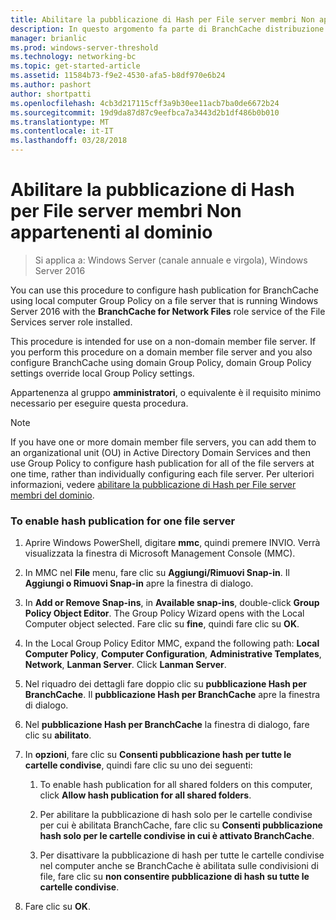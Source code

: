 ```yaml
---
title: Abilitare la pubblicazione di Hash per File server membri Non appartenenti al dominio
description: In questo argomento fa parte di BranchCache distribuzione Guide per Windows Server 2016, che illustra come distribuire BranchCache in modalità cache distribuita e ospitato per ottimizzare l'utilizzo della larghezza di banda WAN nelle succursali
manager: brianlic
ms.prod: windows-server-threshold
ms.technology: networking-bc
ms.topic: get-started-article
ms.assetid: 11584b73-f9e2-4530-afa5-b8df970e6b24
ms.author: pashort
author: shortpatti
ms.openlocfilehash: 4cb3d217115cff3a9b30ee11acb7ba0de6672b24
ms.sourcegitcommit: 19d9da87d87c9eefbca7a3443d2b1df486b0b010
ms.translationtype: MT
ms.contentlocale: it-IT
ms.lasthandoff: 03/28/2018
---
```

# <a name="enable-hash-publication-for-non-domain-member-file-servers"></a>Abilitare la pubblicazione di Hash per File server membri Non appartenenti al dominio

>Si applica a: Windows Server (canale annuale e virgola), Windows Server 2016

You can use this procedure to configure hash publication for BranchCache using local computer Group Policy on a file server that is running Windows Server 2016 with the **BranchCache for Network Files** role service of the File Services server role installed.  
  
This procedure is intended for use on a non-domain member file server. If you perform this procedure on a domain member file server and you also configure BranchCache using domain Group Policy, domain Group Policy settings override local Group Policy settings.  
  
Appartenenza al gruppo **amministratori**, o equivalente è il requisito minimo necessario per eseguire questa procedura.  
  
> [!NOTE]  
> If you have one or more domain member file servers, you can add them to an organizational unit (OU) in Active Directory Domain Services and then use Group Policy to configure hash publication for all of the file servers at one time, rather than individually configuring each file server. Per ulteriori informazioni, vedere [abilitare la pubblicazione di Hash per File server membri del dominio](../../branchcache/deploy/Enable-Hash-Publication-for-Domain-Member-File-Servers.md).  
  
### <a name="to-enable-hash-publication-for-one-file-server"></a>To enable hash publication for one file server  
  
1.  Aprire Windows PowerShell, digitare **mmc**, quindi premere INVIO. Verrà visualizzata la finestra di Microsoft Management Console (MMC).  
  
2.  In MMC nel **File** menu, fare clic su **Aggiungi/Rimuovi Snap-in**. Il **Aggiungi o Rimuovi Snap-in** apre la finestra di dialogo.  
  
3.  In **Add or Remove Snap-ins**, in **Available snap-ins**, double-click **Group Policy Object Editor**. The Group Policy Wizard opens with the Local Computer object selected. Fare clic su **fine**, quindi fare clic su **OK**.  
  
4.  In the Local Group Policy Editor MMC, expand the following path: **Local Computer Policy**, **Computer Configuration**, **Administrative Templates**, **Network**, **Lanman Server**. Click **Lanman Server**.  
  
5.  Nel riquadro dei dettagli fare doppio clic su **pubblicazione Hash per BranchCache**. Il **pubblicazione Hash per BranchCache** apre la finestra di dialogo.  
  
6.  Nel **pubblicazione Hash per BranchCache** la finestra di dialogo, fare clic su **abilitato**.  
  
7.  In **opzioni**, fare clic su **Consenti pubblicazione hash per tutte le cartelle condivise**, quindi fare clic su uno dei seguenti:  
  
    1.  To enable hash publication for all shared folders on this computer, click **Allow hash publication for all shared folders**.  
  
    2.  Per abilitare la pubblicazione di hash solo per le cartelle condivise per cui è abilitata BranchCache, fare clic su **Consenti pubblicazione hash solo per le cartelle condivise in cui è attivato BranchCache**.  
  
    3.  Per disattivare la pubblicazione di hash per tutte le cartelle condivise nel computer anche se BranchCache è abilitata sulle condivisioni di file, fare clic su **non consentire pubblicazione di hash su tutte le cartelle condivise**.  
  
8.  Fare clic su **OK**.  
  


